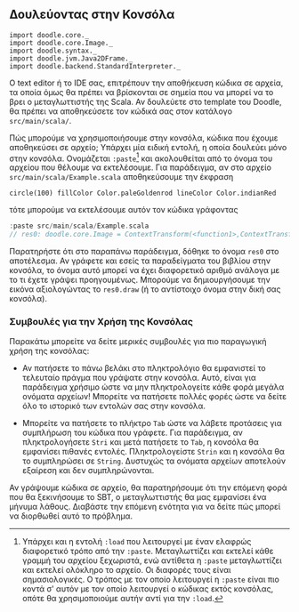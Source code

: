 ## Δουλεύοντας στην Κονσόλα

```tut:invisible
import doodle.core._
import doodle.core.Image._
import doodle.syntax._
import doodle.jvm.Java2DFrame._
import doodle.backend.StandardInterpreter._
```

Ο text editor ή το IDE σας, επιτρέπουν την αποθήκευση κώδικα σε αρχεία, τα οποία όμως θα πρέπει να βρίσκονται σε σημεία που να μπορεί να το βρει ο μεταγλωττιστής της Scala.
Αν δουλεύετε στο template του Doodle, θα πρέπει να αποθηκεύσετε τον κώδικά σας στον κατάλογο `src/main/scala/`.

Πώς μπορούμε να χρησιμοποιήσουμε στην κονσόλα, κώδικα που έχουμε αποθηκεύσει σε αρχείο;
Υπάρχει μία ειδική εντολή, η οποία δουλεύει μόνο στην κονσόλα.
Ονομάζεται `:paste`[^load] και ακολουθείται από το όνομα του αρχείου που θέλουμε να εκτελέσουμε. Για παράδειγμα, αν στο αρχείο `src/main/scala/Example.scala` αποθηκεύσουμε την έκφραση

```tut:silent:book
circle(100) fillColor Color.paleGoldenrod lineColor Color.indianRed
```

τότε μπορούμε να εκτελέσουμε αυτόν τον κώδικα γράφοντας

```scala
:paste src/main/scala/Example.scala
// res0: doodle.core.Image = ContextTransform(<function1>,ContextTransform(<function1>,Circle(100.0)))
```

Παρατηρήστε ότι στο παραπάνω παράδειγμα, δόθηκε το όνομα `res0` στο αποτέλεσμα. Αν γράφετε και εσείς τα παραδείγματα του βιβλίου στην κονσόλα, το όνομα αυτό μπορεί να έχει διαφορετικό αριθμό ανάλογα με το τι έχετε γράψει προηγουμένως. Μπορούμε να δημιουργήσουμε την εικόνα αξιολογώντας το `res0.draw` (ή το αντίστοιχο όνομα στην δική σας κονσόλα).

### Συμβουλές για την Χρήση της Κονσόλας

Παρακάτω μπορείτε να δείτε μερικές συμβουλές για πιο παραγωγική χρήση της κονσόλας:

- Αν πατήσετε το πάνω βελάκι στο πληκτρολόγιο θα εμφανιστεί το τελευταίο πράγμα που γράψατε στην κονσόλα. Αυτό, είναι για παράδειγμα χρήσιμο ώστε να μην πληκτρολογείτε κάθε φορά μεγάλα ονόματα αρχείων! Μπορείτε να πατήσετε πολλές φορές ώστε να δείτε όλο το ιστορικό των εντολών σας στην κονσόλα.

- Μπορείτε να πατήσετε το πλήκτρο `Tab` ώστε να λάβετε προτάσεις για συμπλήρωση του κώδικα που γράφετε. Για παράδειγμα, αν πληκτρολογήσετε `Stri` και μετά πατήσετε το `Tab`, η κονσόλα θα εμφανίσει πιθανές εντολές. Πληκτρολογείστε `Strin` και η κονσόλα θα το συμπληρώσει σε `String`. Δυστυχώς τα ονόματα αρχείων αποτελούν εξαίρεση και δεν συμπληρώνονται.

[^load]: Υπάρχει και η εντολή `:load` που λειτουργεί με έναν ελαφρώς διαφορετικό τρόπο από την `:paste`. Μεταγλωττίζει και εκτελεί κάθε γραμμή του αρχείου ξεχωριστά, ενώ αντίθετα η `:paste` μεταγλωττίζει και εκτελεί ολόκληρο το αρχείο. Οι διαφορές τους είναι σημασιολογικές. Ο τρόπος με τον οποίο λειτουργεί η `:paste` είναι πιο κοντά σ' αυτόν με τον οποίο λειτουργεί ο κώδικας εκτός κονσόλας, οπότε θα χρησιμοποιούμε αυτήν αντί για την `:load`.

<div class="callout callout-warn">
Αν γράψουμε κώδικα σε αρχείο, θα παρατηρήσουμε ότι την επόμενη φορά που θα ξεκινήσουμε το SBT, ο μεταγλωττιστής θα μας εμφανίσει ένα μήνυμα λάθους. Διαβάστε την επόμενη ενότητα για να δείτε πώς μπορεί να διορθωθεί αυτό το πρόβλημα.
</div>

